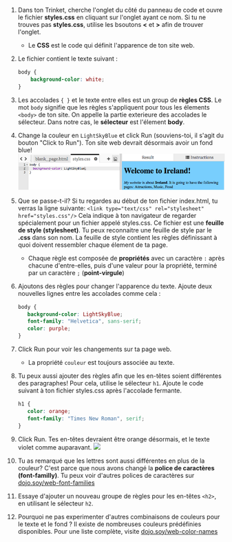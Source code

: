 1. Dans ton Trinket, cherche l'onglet du côté du panneau de code et ouvre le fichier **styles.css** en cliquant sur l'onglet ayant ce nom. Si tu ne trouves pas **styles.css**, utilise les bsoutons **<** et **>** afin de trouver l'onglet.

   * Le **CSS** est le code qui définit l'apparence de ton site web.

2. Le fichier contient le texte suivant :

   ```css
   body {
       background-color: white;
   }
   ```

3. Les accolades `{ }` et le texte entre elles est un group de **règles CSS**. Le mot `body` signifie que les règles s'appliquent pour tous les élements `<body>` de ton site. On appelle la partie exterieure des accolades le sélecteur. Dans notre cas, le **sélecteur** est l'élement **body**.
4. Change la couleur en `LightSkyBlue` et click Run \(souviens-toi, il s'agit du bouton "Click to Run"\). Ton site web devrait désormais avoir un fond blue! ![](assets/egFirstCSSbluebg.png)
5. Que se passe-t-il? Si tu regardes au début de ton fichier index.html, tu verras la ligne suivante:
   `<link type="text/css" rel="stylesheet" href="styles.css"/>` Cela indique à ton navigateur de regarder spécialement pour un fichier appelé styles.css. Ce fichier est une **feuille de style (stylesheet)**. Tu 
peux reconnaitre une feuille de style par le **.css** dans son nom. La feuille de style contient les règles définissant à quoi doivent ressembler chaque élement de ta page.
   * Chaque règle est composée de **propriétés** avec un caractère `:` après chacune d'entre-elles, puis d'une valeur pour la propriété, terminé par un caractère `;` \(**point-virgule**\)
6. Ajoutons des règles pour changer l'apparence du texte. Ajoute deux nouvelles lignes entre les accolades comme cela : 
   ```css
   body {
      background-color: LightSkyBlue;
      font-family: "Helvetica", sans-serif;
      color: purple;
   }
   ```
7. Click Run pour voir les changements sur ta page web. 
   * La propriété `couleur` est toujours associée au texte. 
8. Tu peux aussi ajouter des règles afin que les en-têtes soient différentes des paragraphes! Pour cela, utilise le sélecteur `h1`. Ajoute le code suivant à ton fichier styles.css après l'accolade fermante.
   ```css
   h1 {
      color: orange;
      font-family: "Times New Roman", serif;
   }
   ```
9. Click Run. Tes en-têtes devraient être orange désormais, et le texte violet comme auparavant. ![](/assets/egCssColorsFonts.png)
10. Tu as remarqué que les lettres sont aussi différentes en plus de la couleur? C'est parce que nous avons changé la **police de caractères (font-familly)**. Tu peux voir d'autres polices de caractères sur [dojo.soy/web-font-families](http://dojo.soy/web-font-families)
11. Essaye d'ajouter un nouveau groupe de règles pour les en-têtes `<h2>`, en utilisant le sélecteur `h2`.   
12. Pourquoi ne pas experimenter d'autres combinaisons de couleurs pour le texte et le fond ? Il existe de nombreuses couleurs prédéfinies disponibles. Pour une liste complète, visite [dojo.soy/web-color-names](http://dojo.soy/web-color-names)
